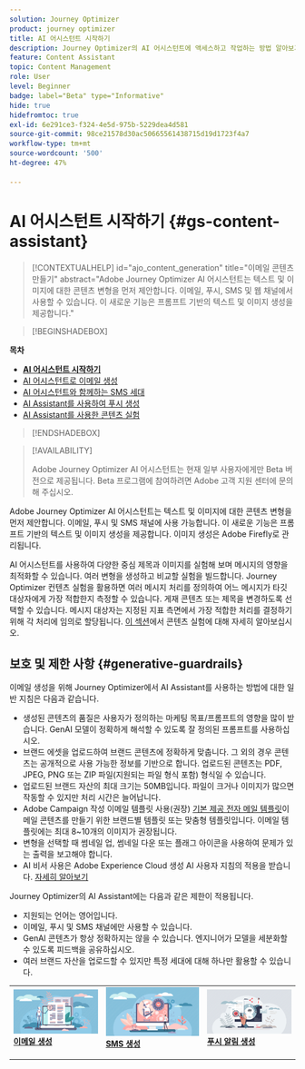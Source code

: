 ```yaml
---
solution: Journey Optimizer
product: journey optimizer
title: AI 어시스턴트 시작하기
description: Journey Optimizer의 AI 어시스턴트에 액세스하고 작업하는 방법 알아보기
feature: Content Assistant
topic: Content Management
role: User
level: Beginner
badge: label="Beta" type="Informative"
hide: true
hidefromtoc: true
exl-id: 6e291ce3-f324-4e5d-975b-5229dea4d581
source-git-commit: 98ce21578d30ac50665561438715d19d1723f4a7
workflow-type: tm+mt
source-wordcount: '500'
ht-degree: 47%

---
```


# AI 어시스턴트 시작하기 {#gs-content-assistant}

>[!CONTEXTUALHELP]
>id="ajo_content_generation"
>title="이메일 콘텐츠 만들기"
>abstract="Adobe Journey Optimizer AI 어시스턴트는 텍스트 및 이미지에 대한 콘텐츠 변형을 먼저 제안합니다. 이메일, 푸시, SMS 및 웹 채널에서 사용할 수 있습니다. 이 새로운 기능은 프롬프트 기반의 텍스트 및 이미지 생성을 제공합니다."

>[!BEGINSHADEBOX]

**목차**

* **[AI 어시스턴트 시작하기](gs-generative.md)**
* [AI 어시스턴트로 이메일 생성](generative-email.md)
* [AI 어시스턴트와 함께하는 SMS 세대](generative-sms.md)
* [AI Assistant를 사용하여 푸시 생성](generative-push.md)
* [AI Assistant를 사용한 콘텐츠 실험](generative-experimentation.md)

>[!ENDSHADEBOX]

>[!AVAILABILITY]
>
>Adobe Journey Optimizer AI 어시스턴트는 현재 일부 사용자에게만 Beta 버전으로 제공됩니다. Beta 프로그램에 참여하려면 Adobe 고객 지원 센터에 문의해 주십시오.

Adobe Journey Optimizer AI 어시스턴트는 텍스트 및 이미지에 대한 콘텐츠 변형을 먼저 제안합니다. 이메일, 푸시 및 SMS 채널에 사용 가능합니다. 이 새로운 기능은 프롬프트 기반의 텍스트 및 이미지 생성을 제공합니다. 이미지 생성은 Adobe Firefly로 관리됩니다.

AI 어시스턴트를 사용하여 다양한 중심 제목과 이미지를 실험해 보며 메시지의 영향을 최적화할 수 있습니다. 여러 변형을 생성하고 비교할 실험을 빌드합니다. Journey Optimizer 컨텐츠 실험을 활용하면 여러 메시지 처리를 정의하여 어느 메시지가 타깃 대상자에게 가장 적합한지 측정할 수 있습니다. 게재 콘텐츠 또는 제목을 변경하도록 선택할 수 있습니다. 메시지 대상자는 지정된 지표 측면에서 가장 적합한 처리를 결정하기 위해 각 처리에 임의로 할당됩니다. [이 섹션](../campaigns/content-experiment.md)에서 콘텐츠 실험에 대해 자세히 알아보십시오.

## 보호 및 제한 사항 {#generative-guardrails}

이메일 생성을 위해 Journey Optimizer에서 AI Assistant를 사용하는 방법에 대한 일반 지침은 다음과 같습니다.

* 생성된 콘텐츠의 품질은 사용자가 정의하는 마케팅 목표/프롬프트의 영향을 많이 받습니다. GenAI 모델이 정확하게 해석할 수 있도록 잘 정의된 프롬프트를 사용하십시오. 
* 브랜드 에셋을 업로드하여 브랜드 콘텐츠에 정확하게 맞춥니다. 그 외의 경우 콘텐츠는 공개적으로 사용 가능한 정보를 기반으로 합니다. 업로드된 콘텐츠는 PDF, JPEG, PNG 또는 ZIP 파일(지원되는 파일 형식 포함) 형식일 수 있습니다.
* 업로드된 브랜드 자산의 최대 크기는 50MB입니다. 파일이 크거나 이미지가 많으면 작동할 수 있지만 처리 시간은 늘어납니다.
* Adobe Campaign 작성 이메일 템플릿 사용(권장) [기본 제공 전자 메일 템플릿](../email/use-email-templates.md)이메일 콘텐츠를 만들기 위한 브랜드별 템플릿 또는 맞춤형 템플릿입니다. 이메일 템플릿에는 최대 8~10개의 이미지가 권장됩니다.
* 변형을 선택할 때 썸네일 업, 썸네일 다운 또는 플래그 아이콘을 사용하여 문제가 있는 출력을 보고해야 합니다.
* AI 비서 사용은 Adobe Experience Cloud 생성 AI 사용자 지침의 적용을 받습니다. [자세히 알아보기](https://www.adobe.com/kr/legal/licenses-terms/adobe-gen-ai-user-guidelines.html)

Journey Optimizer의 AI Assistant에는 다음과 같은 제한이 적용됩니다.

* 지원되는 언어는 영어입니다.
* 이메일, 푸시 및 SMS 채널에만 사용할 수 있습니다.
* GenAI 콘텐츠가 항상 정확하지는 않을 수 있습니다. 엔지니어가 모델을 세분화할 수 있도록 피드백을 공유하십시오.
* 여러 브랜드 자산을 업로드할 수 있지만 특정 세대에 대해 하나만 활용할 수 있습니다.

<table style="table-layout:fixed"><tr style="border: 0;">
<td>
<a href="generative-email.md">
<img alt="이메일 생성" src="assets/do-not-localize/text-genai.jpeg">
</a>
<div>
<a href="generative-email.md"><strong>이메일 생성</strong></a>
</div>
<p>
</td>
<td>
<a href="generative-sms.md">
<img alt="SMS 생성" src="assets/do-not-localize/image-genai.jpeg">
</a>
<div><a href="generative-sms.md"><strong>SMS 생성</strong>
</div>
<p>
</td>
<td>
<a href="generative-push.md">
<img alt="푸시 생성" src="assets/do-not-localize/email-genai.jpeg">
</a>
<div>
<a href="generative-push.md"><strong>푸시 알림 생성</strong></a>
</div>
<p></td>
</tr></table>
